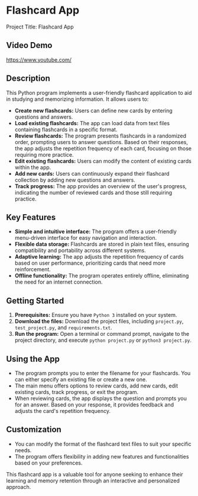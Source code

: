 # Flashcard App

Project Title: Flashcard App

## Video Demo

<https://www.youtube.com/>

## Description

This Python program implements a user-friendly flashcard application to aid in studying and memorizing information. It allows users to:

* **Create new flashcards:** Users can define new cards by entering questions and answers.
* **Load existing flashcards:** The app can load data from text files containing flashcards in a specific format.
* **Review flashcards:** The program presents flashcards in a randomized order, prompting users to answer questions. Based on their responses, the app adjusts the repetition frequency of each card, focusing on those requiring more practice.
* **Edit existing flashcards:** Users can modify the content of existing cards within the app.
* **Add new cards:** Users can continuously expand their flashcard collection by adding new questions and answers.
* **Track progress:** The app provides an overview of the user's progress, indicating the number of reviewed cards and those still requiring practice.

## Key Features

* **Simple and intuitive interface:** The program offers a user-friendly menu-driven interface for easy navigation and interaction.
* **Flexible data storage:** Flashcards are stored in plain text files, ensuring compatibility and portability across different systems.
* **Adaptive learning:** The app adjusts the repetition frequency of cards based on user performance, prioritizing cards that need more reinforcement.
* **Offline functionality:** The program operates entirely offline, eliminating the need for an internet connection.

## Getting Started

1. **Prerequisites:** Ensure you have `Python 3` installed on your system.
2. **Download the files:** Download the project files, including `project.py`, `test_project.py`, and `requirements.txt`.
3. **Run the program:** Open a terminal or command prompt, navigate to the project directory, and execute `python project.py` or `python3 project.py`.

## Using the App

* The program prompts you to enter the filename for your flashcards. You can either specify an existing file or create a new one.
* The main menu offers options to review cards, add new cards, edit existing cards, track progress, or exit the program.
* When reviewing cards, the app displays the question and prompts you for an answer. Based on your response, it provides feedback and adjusts the card's repetition frequency.

## Customization

* You can modify the format of the flashcard text files to suit your specific needs.
* The program offers flexibility in adding new features and functionalities based on your preferences.

This flashcard app is a valuable tool for anyone seeking to enhance their learning and memory retention through an interactive and personalized approach.
